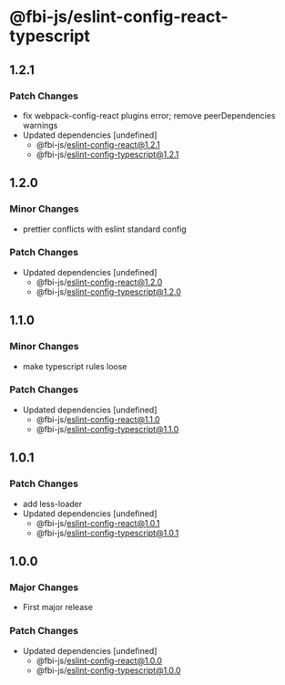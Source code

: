 # @fbi-js/eslint-config-react-typescript

## 1.2.1

### Patch Changes

- fix webpack-config-react plugins error; remove peerDependencies warnings
- Updated dependencies [undefined]
  - @fbi-js/eslint-config-react@1.2.1
  - @fbi-js/eslint-config-typescript@1.2.1

## 1.2.0

### Minor Changes

- prettier conflicts with eslint standard config

### Patch Changes

- Updated dependencies [undefined]
  - @fbi-js/eslint-config-react@1.2.0
  - @fbi-js/eslint-config-typescript@1.2.0

## 1.1.0

### Minor Changes

- make typescript rules loose

### Patch Changes

- Updated dependencies [undefined]
  - @fbi-js/eslint-config-react@1.1.0
  - @fbi-js/eslint-config-typescript@1.1.0

## 1.0.1

### Patch Changes

- add less-loader
- Updated dependencies [undefined]
  - @fbi-js/eslint-config-react@1.0.1
  - @fbi-js/eslint-config-typescript@1.0.1

## 1.0.0

### Major Changes

- First major release

### Patch Changes

- Updated dependencies [undefined]
  - @fbi-js/eslint-config-react@1.0.0
  - @fbi-js/eslint-config-typescript@1.0.0
